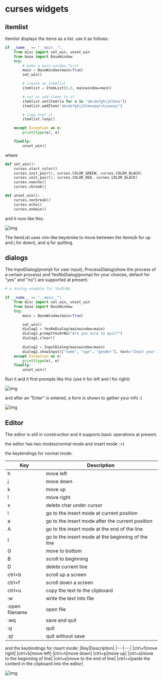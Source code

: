 curses widgets
===
## itemlist
Itemlist displays the items as a list. use it as follows:

```python
if __name__ == "__main__":
    from misc import set_win, unset_win
    from base import BaseWindow
    try:
        # make a main window first
        main = BaseWindow(main=True)
        set_win()

        # create an Itemlist
        itemlist = ItemList(0,0, mainwindow=main)

        # set or add items to it
        itemlist.setItem([a for a in "abcdefghijklmno"])
        itemlist.addItem("abcdefghijklmnopqrstuvwxyz")

        # loop over it
        itemlist.loop()

    except Exception as e:
        print(type(e), e)

    finally:
        unset_win()
```
where

```python
def set_win():
    curses.start_color()
    curses.init_pair(1, curses.COLOR_GREEN, curses.COLOR_BLACK)
    curses.init_pair(2, curses.COLOR_RED, curses.COLOR_BLACK)
    curses.noecho()
    curses.cbreak()

def unset_win():
    curses.nocbreak()
    curses.echo()
    curses.endwin()
```

and it runs like this:

![img](http://i12.tietuku.com/0e97635b462b2922s.png)

The ItemList uses vim-like keystroke to move between the items(k for up and j for down), and q for quitting.

## dialogs
The InputDialog(prompt for user input), ProcessDialog(show the process of a certain process) and YesNoDialog(prompt for your choices, default for "yes" and "no") are supported at present.

```python
# a dialog example for YesOrNo

if __name__ == "__main__":
    from misc import set_win, unset_win
    from base import BaseWindow
    try:
        main = BaseWindow(main=True)

        set_win()
        dialog1 = YesNoDialog(mainwindow=main)
        dialog1.promptYesOrNo("Are you sure to quit?")
        dialog1.clear()
        
        dialog2 = InputDialog(mainwindow=main)
        dialog2.showInput(["name", "age", "gender"], text="Input your infomation:")
    except Exception as e:
        print(type(e), e)
    finally:
        unset_win()

```

Run it and it first prompts like this (use h for left and l for right):

![img](http://i12.tietuku.com/37e49158cd5bf189s.png)

and after an "Enter" is entered, a form is shown to gather your info :)

![img](http://i12.tietuku.com/907c4752f0ad45c6s.png)


## Editor
The editor is still in construction and it supports basic operations at present.

the editor has two modes(normal mode and insert mode :>)

the keybindings for normal mode:

|Key|Description|
|----|----|
|h|move left|
|j|move down|
|k|move up|
|l|move right|
|x|delete char under cursor|
|i|go to the insert mode at current position|
|a|go to the insert mode after the current position|
|A|go to the insert mode at the end of the line|
|I|go to the insert mode at the beginning of the line|
|G|move to bottom|
|B|scroll to beginning|
|D|delete current line|
|ctrl+b|scroll up a screen|
|ctrl+f|scroll down a screen|
|ctrl+u|copy the text to the clipboard|
|:w|write the text into file|
|:open filename|open file|
|:wq|save and quit|
|:q|quit|
|:q!|quit without save|

and the keybindings for insert mode:
|Key|Description|
|---|---|
|ctrl+f|move right|
|ctrl+b|move left|
|ctrl+n|move down|
|ctrl+p|move up|
|ctrl+a|move to the beginning of line|
|ctrl+e|move to the end of line|
|ctrl+v|paste the content in the clipboard into the editor|

![img](http://i12.tietuku.com/b3f45c8867f3b135.png)
